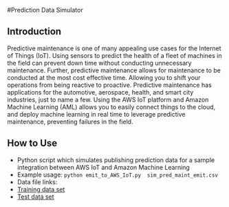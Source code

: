 #Prediction Data Simulator

## Introduction
Predictive maintenance is one of many appealing use cases for the Internet of Things (IoT). Using sensors to predict the health of a fleet of machines in the field can prevent down time without conducting unnecessary maintenance. Further, predictive maintenance allows for maintenance to be conducted at the most cost effective time. Allowing you to shift your operations from being reactive to proactive. Predictive maintenance has applications for the automotive, aerospace, health, and smart city industries, just to name a few. Using the AWS IoT platform and Amazon Machine Learning (AML) allows you to easily connect things to the cloud, and deploy machine learning in real time to leverage predictive maintenance, preventing failures in the field.

## How to Use
* Python script which simulates publishing prediction data for a sample integration between AWS IoT and Amazon Machine Learning
* Example usage: `python emit_to_AWS_IoT.py  sim_pred_maint_emit.csv`
* Data file links:
 * [Training data set](https://s3.amazonaws.com/iot-aml-predmaint-demo/sim_pred_maint_train.csv)
 * [Test data set](https://s3.amazonaws.com/iot-aml-predmaint-demo/sim_pred_maint_emit.csv)
